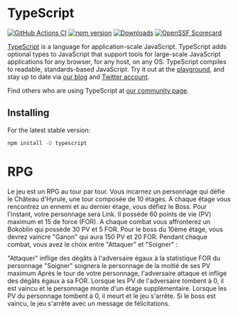 
# TypeScript

[![GitHub Actions CI](https://github.com/microsoft/TypeScript/workflows/CI/badge.svg)](https://github.com/microsoft/TypeScript/actions?query=workflow%3ACI)
[![npm version](https://badge.fury.io/js/typescript.svg)](https://www.npmjs.com/package/typescript)
[![Downloads](https://img.shields.io/npm/dm/typescript.svg)](https://www.npmjs.com/package/typescript)
[![OpenSSF Scorecard](https://api.securityscorecards.dev/projects/github.com/microsoft/TypeScript/badge)](https://securityscorecards.dev/viewer/?uri=github.com/microsoft/TypeScript)


[TypeScript](https://www.typescriptlang.org/) is a language for application-scale JavaScript. TypeScript adds optional types to JavaScript that support tools for large-scale JavaScript applications for any browser, for any host, on any OS. TypeScript compiles to readable, standards-based JavaScript. Try it out at the [playground](https://www.typescriptlang.org/play/), and stay up to date via [our blog](https://blogs.msdn.microsoft.com/typescript) and [Twitter account](https://twitter.com/typescript).

Find others who are using TypeScript at [our community page](https://www.typescriptlang.org/community/).

## Installing

For the latest stable version:

```bash
npm install -D typescript
```

# RPG
Le jeu est un RPG au tour par tour. Vous incarnez un personnage qui défie le Château d'Hyrule, une tour composée de 10 étages. A chaque étage vous rencontrez un ennemi et au dernier étage, vous défiez le Boss.
Pour l'instant, votre personnage sera Link. Il possède 60 points de vie (PV) maximum et 15 de force (FOR).
A chaque combat vous affronterez un Bokoblin qui possède 30 PV et 5 FOR.
Pour le boss du 10ème étage, vous devrez vaincre "Ganon" qui aura 150 PV et 20 FOR.
Pendant chaque combat, vous avez le choix entre "Attaquer" et "Soigner" :

"Attaquer" inflige des dégâts à l'adversaire égaux à la statistique FOR du personnage
"Soigner" soignera le personnage de la moitié de ses PV maximum
Après le tour de votre personnage, l'adversaire attaque et inflige des dégâts égaux à sa FOR.
Lorsque les PV de l'adversaire tombent à 0, il est vaincu et le personnage monte d'un étage supplémentaire.
Lorsque les PV du personnage tombent à 0, il meurt et le jeu s'arrête.
Si le boss est vaincu, le jeu s'arrête avec un message de félicitations.
